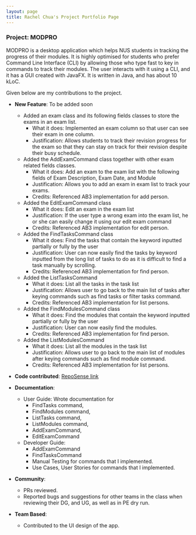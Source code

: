 ```yaml
---
layout: page
title: Rachel Chua's Project Portfolio Page
---
```


### Project: MODPRO

MODPRO is a desktop application which helps NUS students in tracking the progress of their modules. It is highly optimised for students who prefer Command Line Interface (CLI) by allowing those who type fast to key in commands to track their modules. The user interacts with it using a CLI, and it has a GUI created with JavaFX. It is written in Java, and has about 10 kLoC.

Given below are my contributions to the project.

* **New Feature**: To be added soon
  * Added an exam class and its following fields classes to store the exams in an exam list.
    * What it does: Implemented an exam column so that user can see their exam in one column. 
    * Justification: Allows students to track their revision progress for the exam so that they can stay on track for their revision despite their busy schedule.
  * Added the AddExamCommand class together with other exam related fields classes.
    * What it does: Add an exam to the exam list with the following fields of Exam Description, Exam Date, and Module
    * Justification: Allows you to add an exam in exam list to track your exams.
    * Credits: Referenced AB3 implementation for add person. 
  * Added the EditExamCommand class 
    * What it does: Edit an exam in the exam list
    * Justification: If the user type a wrong exam into the exam list, he or she can easily change it using our edit exam command
    * Credits: Referenced AB3 implementation for edit person. 
  * Added the FindTasksCommand class 
    * What it does: Find the tasks that contain the keyword inputted partially or fully by the user 
    * Justification: User can now easily find the tasks by keyword inputted from the long list of tasks to do as it is difficult to find a task manually by scrolling.
    * Credits: Referenced AB3 implementation for find person.
  * Added the ListTasksCommand
    * What it does: List all the tasks in the task list
    * Justification: Allows user to go back to the main list of tasks after keying commands such as find tasks or filter tasks command.
    * Credits: Referenced AB3 implementation for list persons. 
  * Added the FindModulesCommand class
    * What it does: Find the modules that contain the keyword inputted partially or fully by the user
    * Justification: User can now easily find the modules.
    * Credits: Referenced AB3 implementation for find person.
  * Added the ListModulesCommand
    * What it does: List all the modules in the task list
    * Justification: Allows user to go back to the main list of modules after keying commands such as find module command.
    * Credits: Referenced AB3 implementation for list persons.
* **Code contributed**: [RepoSense link](https://nus-cs2103-ay2223s1.github.io/tp-dashboard/?search=rachelchua)

* **Documentation**:
    * User Guide:
  Wrote documentation for 
      * FindTasks command, 
      * FindModules command, 
      * ListTasks command,  
      * ListModules command, 
      * AddExamCommand, 
      * EditExamCommand
    * Developer Guide:
        * AddExamCommand
        * FindTasksCommand
        * Manual Testing for commands that I implemented.
        * Use Cases, User Stories for commands that I implemented. 

* **Community**:
    * PRs reviewed.
    * Reported bugs and suggestions for other teams in the class when reviewing their DG, and UG, as well as in PE dry run.
* **Team Based**:
    * Contributed to the UI design of the app.

